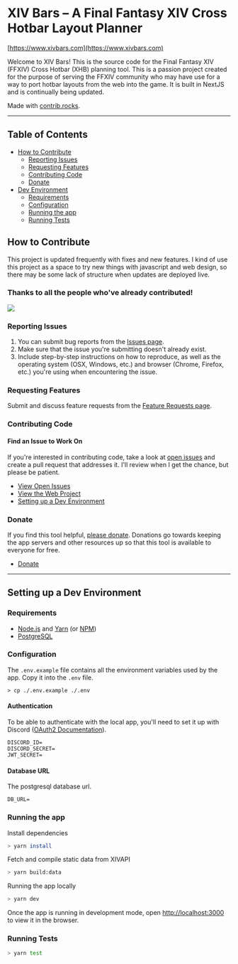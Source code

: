 # XIV Bars – A Final Fantasy XIV Cross Hotbar Layout Planner

[https://www.xivbars.com](https://www.xivbars.com)

Welcome to XIV Bars! This is the source code for the Final Fantasy XIV (FFXIV) Cross Hotbar (XHB) planning tool. This is a passion project created for the purpose of serving the FFXIV community who may have use for a way to port hotbar layouts from the web into the game. It is built in NextJS and is continually being updated.

Made with [contrib.rocks](https://contrib.rocks).

---

## Table of Contents

- [How to Contribute](#how-to-contribute)
  - [Reporting Issues](#reporting-issues)
  - [Requesting Features](#requesting-features)
  - [Contributing Code](#contributing-code)
  - [Donate](#donate)
- [Dev Environment](#setting-up-a-dev-environment)
  - [Requirements](#requirements)
  - [Configuration](#configuration)
  - [Running the app](#running-the-app)
  - [Running Tests](#running-tests)

## How to Contribute

This project is updated frequently with fixes and new features. I kind of use this project as a space to try new things with javascript and web design, so there may be some lack of structure when updates are deployed live.

### Thanks to all the people who've already contributed!

<a href="https://github.com/bdejesus/xiv-bars/graphs/contributors">
  <img src="https://contrib.rocks/image?repo=bdejesus/xiv-bars" />
</a>

### Reporting Issues

1. You can submit bug reports from the [Issues page](https://github.com/bdejesus/xiv-bars/issues).
2. Make sure that the issue you're submitting doesn't already exist.
3. Include step-by-step instructions on how to reproduce, as well as the operating system (OSX, Windows, etc.) and browser (Chrome, Firefox, etc.) you're using when encountering the issue.

### Requesting Features

Submit and discuss feature requests from the [Feature Requests page](https://github.com/bdejesus/xiv-bars/discussions/204).

### Contributing Code

#### Find an Issue to Work On

If you're interested in contributing code, take a look at [open issues](https://github.com/bdejesus/xiv-bars/issues) and create a pull request that addresses it. I'll review when I get the chance, but please be patient.

- [View Open Issues](https://github.com/bdejesus/xiv-bars/issues)
- [View the Web Project](https://github.com/users/bdejesus/projects/2/views/2)
- [Setting up a Dev Environment](#setting-up-a-dev-environment)

### Donate

If you find this tool helpful, [please donate](https://www.buymeacoffee.com/bejezus). Donations go towards keeping the app servers and other resources up so that this tool is available to everyone for free.

- [Donate](https://www.buymeacoffee.com/bejezus)

---

## Setting up a Dev Environment

### Requirements

* [Node.js](https://nodejs.org/) and [Yarn](https://yarnpkg.com/) (or [NPM](https://docs.npmjs.com/downloading-and-installing-node-js-and-npm))
* [PostgreSQL](https://www.enterprisedb.com/downloads/postgres-postgresql-downloads)

### Configuration

The `.env.example` file contains all the environment variables used by the app. Copy it into the `.env` file.

```
> cp ./.env.example ./.env
```

#### Authentication

To be able to authenticate with the local app, you'll need to set it up with Discord ([OAuth2 Documentation](https://discord.com/developers/docs/topics/oauth2)).

```
DISCORD_ID=
DISCORD_SECRET=
JWT_SECRET=
```

#### Database URL

The postgresql database url.
```
DB_URL=
```

### Running the app

Install dependencies

```bash
> yarn install
```

Fetch and compile static data from XIVAPI

```bash
> yarn build:data
```

Running the app locally

```bash
> yarn dev
```

Once the app is running in development mode, open [http://localhost:3000](http://localhost:5000) to view it in the browser.

### Running Tests

```bash
> yarn test
```
